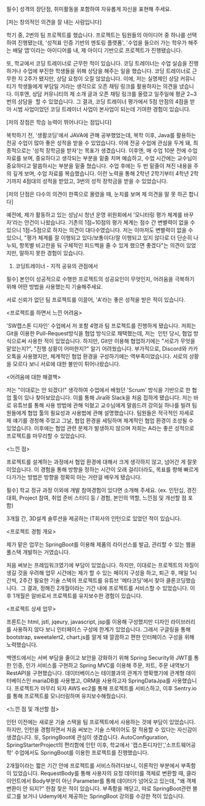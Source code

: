 필수] 성격의 장단점, 취미활동을 포함하여 자유롭게 자신을 표현해 주세요.

[저는 창의적인 의견을 잘 내는 사람입니다]

학기 중, 2번의 팀 프로젝트를 했습니다. 프로젝트는 팀원들의 아이디어 중 하나를 선택하여 진행됐는데, '성적표 인증 기반의 멘토링 플랫폼', '수업을 들으러 가는 학우가 해주는 배달 앱'이라는 아이디어를 내, 제 아이디 기반으로 프로젝트가 진행됐습니다.

또, 학교에서 코딩 트레이너로 근무한 적이 있습니다. 코딩 트레이너는 수업 실습을 진행하거나 수업에 부진한 학생들을 위해 상담을 해주는 일을 했습니다. 코딩 트레이너로 근무한 지 2주가 됐지만, 상담 요청이 오질 않았습니다. 이에, 저는 실명제인 상담 커뮤니티가 학생들에게 부담일 거라는 생각으로 오픈 채팅 링크를 활용하자는 의견을 냈습니다. 이후엔, 상담 커뮤니티의 제 소개 글과 오픈 채팅 링크를 올렸고 일주일에 평균 2~3번의 상담을  할 수 있었습니다. 그 결과, 코딩 트레이너 평가에서 5점 만점의 4점을 받아 시범 사업이었던 코딩 트레이너 사업이 본사업이 되는데 기여한 경험이 있습니다.

[저의 장점은 학습 능력이 뛰어나다는 점입니다]

복학하기 전, '생활코딩'에서 JAVA에 관해 공부했었는데, 복학 이후, Java를 활용하는 전공 수업이 많아 좋은 성적을 받을 수 있었습니다. 이에 전공 수업에 관심을 두게 돼, 최종적으로는 '성적 장학금을 받자'는 목표가 생겼습니다. 이후엔, 매 수업 10분 전에 수업 자료를 보며, 중요하다고 생각되는 부분을 밑줄 치며 예습하고, 수업 시간에는 교수님이 중요하다고 말씀하시는 부분을 밑줄 쳤습니다. 수업 후에는 두 번 밑줄이 쳐진 내용을 주의 깊게 보며, 수업 자료를 복습했습니다. 이런 노력을 통해 2학년 2학기부터 4학년 2학기까지 4점대의 성적을 받았고, 3번의 성적 장학금을 받을 수 있었습니다.

[저의 단점은 다수의 의견이 한쪽으로 몰렸을 때, 눈치를 보며 제 의견을 말 못 하곤 합니다]

예전에, 제가 활동하고 있는 성남시 청년 운영 위원회에서 '모니터링 평가 체계를 바꾸자'라는 안건이 나왔습니다. 기존의 1점~10점의 평가 체계는 점수 간 변별력이 없을 수 있으니 1점~5점으로 하자는 의견이 대다수였습니다. 저는 이마저도 변별력이 없을 수 있으니, "평가 체계를 잘 이행되고 있다/보통이다/잘 이행되고 있지 않다로 더 단순히 나누되, 항목별 비고란을 둬 구체적인 피드백을 줄 수 있게 했으면 좋겠다"는 의견이 있었지만, 말하지 못한 경험이 있습니다.

1. 코딩트레이너 - 지적 공유의 관점에서

필수] 본인이 성공적으로 수행한 프로젝트의 성공요인이 무엇인지, 어려움을 극복하기 위해 어떤 방법을 사용했는지 기술해주세요.

서로 신뢰가 없던 팀 프로젝트를 이끌어, 'A'라는 좋은 성적을 받은 적이 있습니다.

<프로젝트를 하면서 느낀 어려움>

'SW캡스톤 디자인' 수업에서 저 포함 4명과 팀 프로젝트를 진행하게 됐습니다. 저희는 Git을 이용한 Pull-Request방식을 협업 방식으로 채택했는데, 저는  인턴 당시, 협업 방식으로써 사용한 적이 있었습니다. 하지만, Git만 이용해 협업하기에는 "서로가 무엇을 맡았는지?", "진행 상황이 어떠한지?" 알기 어려웠습니다. 부가적으로, Discord와 카카오톡을 사용했지만, 체계적인 협업 환경을 구성하기에는 역부족이었습니다. 서로의 상황을 모르다 보니 서로에 대한 불만이 튀어나왔습니다.

<어려움에 대한 해결책>

저는 "이대로는 안 되겠다!" 생각하여 수업에서 배웠던 'Scrum' 방식을 기반으로 한 협업 툴이 있나 찾아보았습니다. 이를 통해 Jira와 Slack을 처음 접하게 됐습니다. 저는 바로 유튜브를 통해 사용 방법에 관해 익혔고 교수님에게 말씀드려 강의실 하나를 빌려 팀원들에게 협업 툴의 필요성과 사용법에 관해 설명했습니다. 팀원들은 적극적인 자세로 제 얘기를 경청해 주었고 그날, 협업 환경을 세팅하며 체계적인 협업 환경이 조성될 수 있었습니다. 이후에는 협업 관련 문제가 발생하지 않으며 저희는 A라는 좋은 성적으로 프로젝트를 마무리할 수 있었습니다.

<느낀 점>

프로젝트를 설계하는 과정에서 협업 환경에 대해서 크게 생각하지 않고, 넘어간 게 잘못이었습니다. 이 경험을 통해 방향을 정하는 시간이 오래 걸리더라도, 목표를 향해 빠르게 다가가는 방법은 방향을 정확히 아는 거란걸 배우게 됐습니다.

필수] 학교 정규 과정 이외에 개발 참여경험이 있다면 소개해 주세요. (ex. 인턴십, 경진대회, Project 참여, 취업 준비 스터디 등 / 경험, 본인의 역할, 느낀점 및 개선할 점 포함)

3개월 간, 3D설계 솔루션을 제공하는 IT회사의 인턴으로 있었던 적이 있습니다.

<프로젝트 경험 개요>

제가 맡은 업무는 SpringBoot를 이용해 제품의 라이선스를 발급, 관리할 수 있는 웹을 풀스택 개발하는 거였습니다.

처음 써보는 프레임워크였기에 부담이 있었습니다. 하지만, 이대로는 프로젝트의 차질이 생길 것을 우려해 업무 시간에는 제가 할 수 있는 페이지 구성을 하고, 퇴근 후, 매일 1시간씩, 2주간 필요한 기술 스택의 프로젝트를 유튜브 '메타코딩'에서 찾아 클론코딩했습니다.  그 결과, 정해진 2개월이라는 기간 내에 프로젝트를 서비스할 수 있었습니다. 이후 1개월은 알바로서 프로젝트를 유지보수한 경험이 있습니다.

<프로젝트 상세 업무>

프론트는 html, jstl, jqeury, javascript, jsp를 이용해 구성했지만 디자인 라이브러리를 사용하지 않다 보니 인터페이스 구성에 한계가 있었습니다. 그래서 구글링을 통해 bootstrap, sweetalert2, chart.js를 알게 돼 깔끔하고 편한 인터페이스 구성을 위해 노력했습니다.

백엔드에서는 서버 부담을 줄이고 보안을 강화하기 위해 Spring Security와 JWT를 통한 인증, 인가 서비스를 구현하고 Spring MVC를 이용해 주문, 차트, 주문 내역보기 RestAPI을 구현했습니다. 데이터베이스는 테이블과의 관계가 명확했기에 관계형 데이터베이스인 mariaDB를 사용했고, ORM을 사용하고자 SpringDataJpa를 사용했습니다. 프로젝트가 마무리 되자 AWS ec2를 통해 프로젝트를 서비스하고, 이후 Sentry.io를 통해 프로젝트를 모니터링하며 유지보수해줬습니다.

<느낀 점 및 개선할 점>

인턴 이전에는 새로운 기술 스택을 팀 프로젝트에서 사용하는 것에 부담이 있었습니다. 하지만, 인턴을 경험하면서 처음 써보는 기술 스택이어도 잘 적용할 수 있다는 자신감이 생겼습니다. 또, SpringBoot에 관심이 생겼습니다. AutoConfiguration, SpringStarterProject의 편리함에 인턴 이후, 학교에서 '캡스톤디자인','소프트웨어공학' 수업에서도 SpringBoot를 이용한 프로젝트를 진행했습니다. 

2개월이라는 짧은 기간 안에 프로젝트를 서비스하려다보니, 이론적인 부분에서 부족함이 있었습니다. RequestBody를 통해 사용자의 요청 데이터를 객체로 변환할 때, 클라이언트에서 Body부분이 아닌 Parameter를 통해 데이터가 넘어오고 있는데, "왜 객체 변환이 안 되지?" 한참 찾은 적이 있습니다. 부족함을 깨닫고, 따로 SpringBoot관련 블로그를 보거나 Udemy에서 제공하는 SpringBoot 강의를 수강한 적이 있습니다.